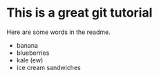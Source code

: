# This is a great git tutorial

Here are some words in the readme.
 - banana
 - blueberries
 - kale (ew)
 - ice cream sandwiches
